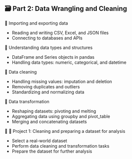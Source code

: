 ## 🗃️ Part 2: Data Wrangling and Cleaning

🔹 Importing and exporting data
  - Reading and writing CSV, Excel, and JSON files
  - Connecting to databases and APIs

🔹 Understanding data types and structures
  - DataFrame and Series objects in pandas
  - Handling data types: numeric, categorical, and datetime

🔹 Data cleaning
  - Handling missing values: imputation and deletion
  - Removing duplicates and outliers
  - Standardizing and normalizing data

🔹 Data transformation
  - Reshaping datasets: pivoting and melting
  - Aggregating data using groupby and pivot_table
  - Merging and concatenating datasets

🔹 🎯 Project 1: Cleaning and preparing a dataset for analysis
  - Select a real-world dataset
  - Perform data cleaning and transformation tasks
  - Prepare the dataset for further analysis
